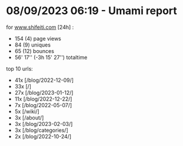 # 08/09/2023 06:19 - Umami report
for www.shifeiti.com [24h] :

 - 154 (4) page views
 - 84 (9) uniques
 - 65 (12) bounces
 - 56' 17'' (-3h 15' 27'') totaltime


top 10 urls:
 - 41x [/blog/2022-12-09/]
 - 33x [/]
 - 27x [/blog/2023-01-12/]
 - 11x [/blog/2022-12-22/]
 - 7x [/blog/2022-05-07/]
 - 5x [/wiki/]
 - 3x [/about/]
 - 3x [/blog/2023-02-03/]
 - 3x [/blog/categories/]
 - 2x [/blog/2022-10-24/]


